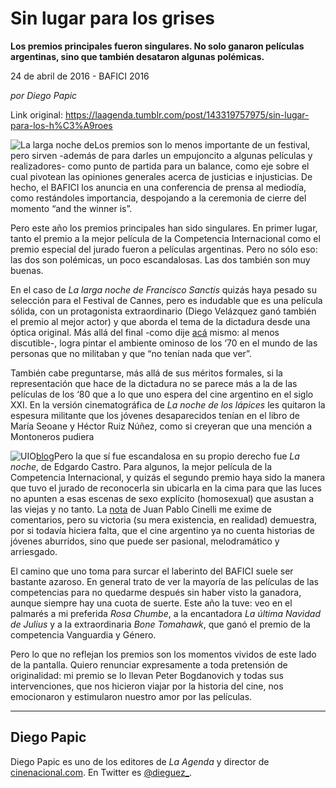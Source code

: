 # Sin lugar para los grises

**Los premios principales fueron singulares. No solo ganaron películas argentinas, sino que también desataron algunas polémicas.**

24 de abril de 2016 - BAFICI 2016

_por Diego Papic_

Link original: https://laagenda.tumblr.com/post/143319757975/sin-lugar-para-los-h%C3%A9roes

![La larga noche de](https://64.media.tumblr.com/a9efc9fab6d90463daeda2c3272bd943/tumblr_inline_pk2430kbGP1t6q87u_500.jpg)Los premios son lo menos importante de un festival, pero sirven -además de para darles un empujoncito a algunas películas y realizadores- como punto de partida para un balance, como eje sobre el cual pivotean las opiniones generales acerca de justicias e injusticias. De hecho, el BAFICI los anuncia en una conferencia de prensa al mediodía, como restándoles importancia, despojando a la ceremonia de cierre del momento “and the winner is”.

Pero este año los premios principales han sido singulares. En primer lugar, tanto el premio a la mejor película de la Competencia Internacional como el premio especial del jurado fueron a películas argentinas. Pero no sólo eso: las dos son polémicas, un poco escandalosas. Las dos también son muy buenas.

En el caso de *La larga noche de Francisco Sanctis* quizás haya pesado su selección para el Festival de Cannes, pero es indudable que es una película sólida, con un protagonista extraordinario (Diego Velázquez ganó también el premio al mejor actor) y que aborda el tema de la dictadura desde una óptica original. Más allá del final -como dije [acá](http://laagenda.buenosaires.gob.ar/post/142896438485/bafici-2016-a-ver-sorprendeme-dale-a) mismo: al menos discutible-, logra pintar el ambiente ominoso de los ‘70 en el mundo de las personas que no militaban y que “no tenían nada que ver”.

También cabe preguntarse, más allá de sus méritos formales, si la representación que hace de la dictadura no se parece más a la de las películas de los ‘80 que a lo que uno espera del cine argentino en el siglo XXI. En la versión cinematográfica de *La noche de los lápices* les quitaron la espesura militante que los jóvenes desaparecidos tenían en el libro de María Seoane y Héctor Ruiz Núñez, como si creyeran que una mención a Montoneros pudiera 

![UIO](https://64.media.tumblr.com/a9efc9fab6d90463daeda2c3272bd943/tumblr_inline_pk2430kbGP1t6q87u_250.jpg)[blog](https://lalectoraprovisoria.wordpress.com/2016/04/17/diario-intermitente-67/)Pero la que sí fue escandalosa en su propio derecho fue *La noche*, de Edgardo Castro. Para algunos, la mejor película de la Competencia Internacional, y quizás el segundo premio haya sido la manera que tuvo el jurado de reconocerla sin ubicarla en la cima para que las luces no apunten a esas escenas de sexo explícito (homosexual) que asustan a las viejas y no tanto. La [nota](http://laagenda.buenosaires.gob.ar/post/143229791565/caigamos-juntos-en-el-infierno) de Juan Pablo Cinelli me exime de comentarios, pero su victoria (su mera existencia, en realidad) demuestra, por si todavía hiciera falta, que el cine argentino ya no cuenta historias de jóvenes aburridos, sino que puede ser pasional, melodramático y arriesgado.

El camino que uno toma para surcar el laberinto del BAFICI suele ser bastante azaroso. En general trato de ver la mayoría de las películas de las competencias para no quedarme después sin haber visto la ganadora, aunque siempre hay una cuota de suerte. Este año la tuve: veo en el palmarés a mi preferida *Rosa Chumbe*, a la encantadora *La última Navidad de Julius* y a la extraordinaria *Bone Tomahawk*, que ganó el premio de la competencia Vanguardia y Género.

Pero lo que no reflejan los premios son los momentos vividos de este lado de la pantalla. Quiero renunciar expresamente a toda pretensión de originalidad: mi premio se lo llevan Peter Bogdanovich y todas sus intervenciones, que nos hicieron viajar por la historia del cine, nos emocionaron y estimularon nuestro amor por las películas.



---

 Diego Papic
------------

 Diego Papic es uno de los editores de *La Agenda* y director de [cinenacional.com](http://www.cinenacional.com). En Twitter es [@dieguez\_](http://www.twitter.com/dieguez_). 

